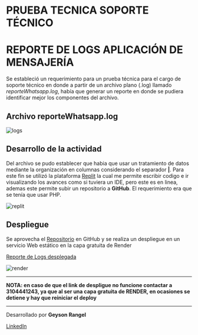 # PRUEBA TECNICA SOPORTE TÉCNICO
# REPORTE DE LOGS APLICACIÓN DE MENSAJERÍA

Se estableció un requerimiento para un prueba técnica para el cargo de soporte técnico en donde a partir de un archivo plano (.log) llamado *reporteWhatsapp.log*, había que generar
un reporte en donde se pudiera identificar mejor los componentes del archivo.

## Archivo reporteWhatsapp.log

![logs](https://github.com/user-attachments/assets/af6e62dc-ab05-438b-95a3-2b2660d71de1)

## Desarrollo de la actividad

Del archivo se pudo establecer que habia que usar un tratamiento de datos mediante la organización en columnas considerando el separador **|**.
Para este fin se utilizó la plataforma [Replit](https://replit.com/@ingerangel22/HauntingLumberingNumerators) la cual me permite escribir codigo e ir visualizando
los avances como si tuviera un IDE, pero este es en linea, ademas este permite subir un repositorio a **GitHub**. El requerimiento era que se tenía que usar PHP.

![replit](https://github.com/user-attachments/assets/2d500ad3-c2ac-4413-88ed-c4f8b8c4de0c)

## Despliegue

Se aprovecha el  [Repositorio](https://github.com/gjrangel2/PruebaLogs) en GitHub y se realiza un despliegue en un servicio Web estático en la capa gratuita de Render

[Reporte de Logs desplegada](https://pruebalogs.onrender.com)

![render](https://github.com/user-attachments/assets/51192804-7998-4285-b401-8d07cbf0c39f)


----------------------------------------------------------------------------------------------

**NOTA: en caso de que el link de despligue no funcione contactar a 3104441243, ya que al ser una capa gratuita de RENDER, en ocasiones se detiene y hay que reiniciar el deploy**


----------------------------------------------------------------------------------------------

Desarrollado por **Geyson Rangel**

[LinkedIn](https://www.linkedin.com/in/geyson-jair-rangel-ortega-79a022233/)
